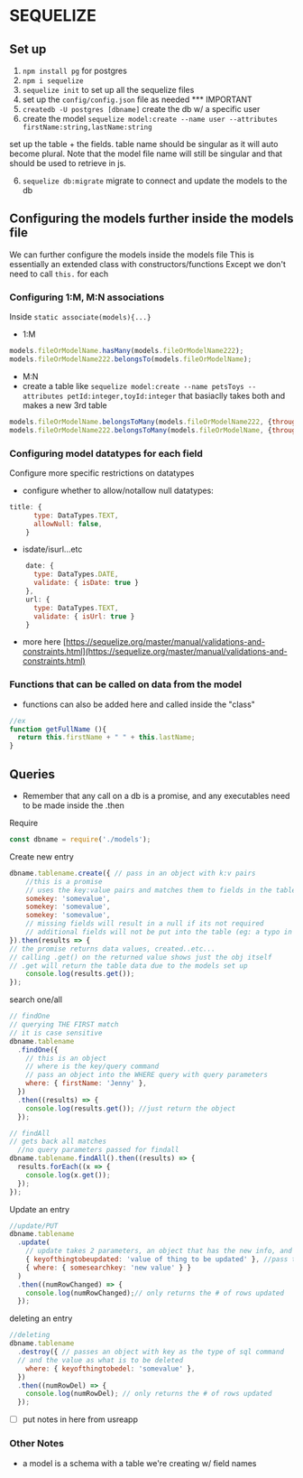 # SEQUELIZE

## Set up
1. `npm install pg` for postgres
2. `npm i sequelize`
3. `sequelize init` to set up all the sequelize files
4. set up the `config/config.json` file as needed *** IMPORTANT
5. `createdb -U postgres [dbname]` create the db w/ a specific user
6. create the model `sequelize model:create --name user --attributes firstName:string,lastName:string`

set up the table + the fields. table name should be singular as it will auto become plural. Note that the model file name will still be singular and that should be used to retrieve in js.

6. `sequelize db:migrate` migrate to connect and update the models to the db


## Configuring the models further inside the models file
We can further configure the models inside the models file
This is essentially an extended class with constructors/functions
Except we don't need to call `this.` for each

### Configuring 1:M, M:N associations
Inside `static associate(models){...}`
 - 1:M
```javascript
models.fileOrModelName.hasMany(models.fileOrModelName222);
models.fileOrModelName222.belongsTo(models.fileOrModelName);
```
- M:N
- create a table like `sequelize model:create --name petsToys --attributes petId:integer,toyId:integer` that basiaclly takes both and makes a new 3rd table
```javascript
models.fileOrModelName.belongsToMany(models.fileOrModelName222, {through: "comboedmodel"})
models.fileOrModelName222.belongsToMany(models.fileOrModelName, {through: "comboedmodel"})
```

### Configuring model datatypes for each field
Configure more specific restrictions on datatypes
- configure whether to allow/notallow null datatypes:
```javascript
title: {
      type: DataTypes.TEXT,
      allowNull: false,
    }
```
- isdate/isurl...etc
```javascript
    date: {
      type: DataTypes.DATE,
      validate: { isDate: true }
    },
    url: {
      type: DataTypes.TEXT,
      validate: { isUrl: true }
    }
```
- more here [https://sequelize.org/master/manual/validations-and-constraints.html](https://sequelize.org/master/manual/validations-and-constraints.html)

### Functions that can be called on data from the model
- functions can also be added here and called inside the "class"
```javascript
//ex
function getFullName (){
  return this.firstName + " " + this.lastName;
}
```
## Queries

- Remember that any call on a db is a promise, and any executables need to be made inside the .then

Require

```javascript
const dbname = require('./models');
```

Create new entry
```javascript
dbname.tablename.create({ // pass in an object with k:v pairs
    //this is a promise
    // uses the key:value pairs and matches them to fields in the table
    somekey: 'somevalue',
    somekey: 'somevalue',
    somekey: 'somevalue',
    // missing fields will result in a null if its not required
    // additional fields will not be put into the table (eg: a typo in the key name)
}).then(results => {
// the promise returns data values, created..etc...
// calling .get() on the returned value shows just the obj itself
// .get will return the table data due to the models set up
    console.log(results.get());
});
```

search one/all

```javascript
// findOne
// querying THE FIRST match
// it is case sensitive
dbname.tablename
  .findOne({
    // this is an object
    // where is the key/query command
    // pass an object into the WHERE query with query parameters
    where: { firstName: 'Jenny' },
  })
  .then((results) => {
    console.log(results.get()); //just return the object
  });

// findAll
// gets back all matches
  //no query parameters passed for findall
dbname.tablename.findAll().then((results) => {
  results.forEach((x => {
    console.log(x.get());
  });
});

```

Update an entry

```javascript
//update/PUT
dbname.tablename
  .update(
    // update takes 2 parameters, an object that has the new info, and the query for what needs to be changed
    { keyofthingtobeupdated: 'value of thing to be updated' }, //pass the update function an object containg what needs to
    { where: { somesearchkey: 'new value' } }
  )
  .then((numRowChanged) => {
    console.log(numRowChanged);// only returns the # of rows updated
  });
```

deleting an entry

```javascript
//deleting
dbname.tablename
  .destroy({ // passes an object with key as the type of sql command
  // and the value as what is to be deleted
    where: { keyofthingtobedel: 'somevalue' },
  })
  .then((numRowDel) => {
    console.log(numRowDel); // only returns the # of rows updated
  });

```




 - [ ] put notes in here from usreapp












### Other Notes
 - a model is a schema with a table we're creating w/ field names